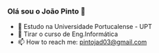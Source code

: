 ### Olá sou o João Pinto  👋


- 🔭 Estudo na Universidade Portucalense - UPT
- 🌱 Tirar o curso de Eng.Informática
- 📫 How to reach me: pintojad03@gmail.com


